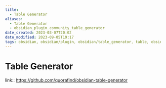 ```yaml
---
title:
  - Table Generator
aliases:
  - Table Generator
  - obsidian_plugin_community_table_generator
date_created: 2023-03-07T20:02
date_modified: 2023-09-05T19:17
tags: obsidian, obsidian/plugin, obsidian/table_generator, table, obsidian/table, markdown/table
---
```

# Table Generator

link:: <https://github.com/quorafind/obsidian-table-generator>

